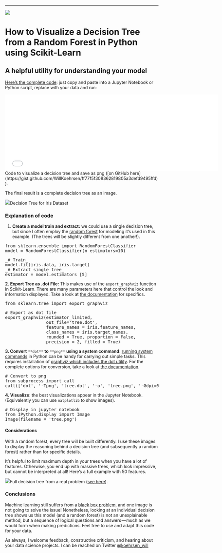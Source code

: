 * * *

![](https://cdn-images-1.medium.com/max/2000/1*lAhJt7bvEDxT4DEdd29yCA.jpeg)

# How to Visualize a Decision Tree from a Random Forest in Python using Scikit-Learn

## A helpful utility for understanding your model

[Here’s the complete code](https://gist.github.com/WillKoehrsen/ff77f5f308362819805a3defd9495ffd): just copy and paste into a Jupyter Notebook or Python script, replace with your data and run:

<iframe width="700" height="250" src="/media/84fa7361547e1de17211b394cf930edb?postId=38ad2d75f21c" data-media-id="84fa7361547e1de17211b394cf930edb" allowfullscreen="" frameborder="0"></iframe>Code to visualize a decision tree and save as png ([on GitHub here](https://gist.github.com/WillKoehrsen/ff77f5f308362819805a3defd9495ffd)).

The final result is a complete decision tree as an image.

![](https://cdn-images-1.medium.com/max/2000/1*IPLwmH-TJRhEWXW7uaetMw.png)Decision Tree for Iris Dataset

### Explanation of code

1.  **Create a model train and extract:** we could use a single decision tree, but since I often employ the [random forest](http://scikit-learn.org/stable/modules/generated/sklearn.ensemble.RandomForestClassifier.html) for modeling it’s used in this example. (The trees will be slightly different from one another!).

<pre name="da91" id="da91" class="graf graf--pre graf-after--li">from sklearn.ensemble import RandomForestClassifier
model = RandomForestClassifier(n_estimators=10)</pre>

<pre name="5f61" id="5f61" class="graf graf--pre graf-after--pre">_# Train_
model.fit(iris.data, iris.target)
_# Extract single tree_
estimator = model.estimators_[5]</pre>

**2\. Export Tree as .dot File:** This makes use of the `export_graphviz` function in Scikit-Learn. There are many parameters here that control the look and information displayed. Take a look at [the documentation](http://scikit-learn.org/stable/modules/generated/sklearn.tree.export_graphviz.html) for specifics.

<pre name="4b8a" id="4b8a" class="graf graf--pre graf-after--p">from sklearn.tree import export_graphviz</pre>

<pre name="1bb5" id="1bb5" class="graf graf--pre graf-after--pre"># Export as dot file
export_graphviz(estimator_limited, 
                out_file='tree.dot', 
                feature_names = iris.feature_names,
                class_names = iris.target_names,
                rounded = True, proportion = False, 
                precision = 2, filled = True)</pre>

**3\. Convert** `**dot**` **to** `**png**` **using a system command**: [running system commands](https://stackoverflow.com/questions/89228/calling-an-external-command-in-python) in Python can be handy for carrying out simple tasks. This requires installation of [graphviz which includes the dot utility](https://graphviz.gitlab.io/download/). For the complete options for conversion, take a look at [the documentation](#%20Convert%20to%20png%20from%20subprocess%20import%20call%20call%28[%27dot%27,%20%27-Tpng%27,%20%27tree.dot%27,%20%27-o%27,%20%27tree.png%27,%20%27-Gdpi=600%27]%29).

<pre name="d1a9" id="d1a9" class="graf graf--pre graf-after--p"># Convert to png
from subprocess import call
call(['dot', '-Tpng', 'tree.dot', '-o', 'tree.png', '-Gdpi=600'])</pre>

**4\. Visualize**: the best visualizations appear in the Jupyter Notebook. (Equivalently you can use `matplotlib` to show images).

<pre name="c178" id="c178" class="graf graf--pre graf-after--p"># Display in jupyter notebook
from IPython.display import Image
Image(filename = 'tree.png')</pre>

#### Considerations

With a random forest, every tree will be built differently. I use these images to display the reasoning behind a decision tree (and subsequently a random forest) rather than for specific details.

It’s helpful to limit maximum depth in your trees when you have a lot of features. Otherwise, you end up with massive trees, which look impressive, but cannot be interpreted at all! Here’s a full example with 50 features.

![](https://cdn-images-1.medium.com/max/2000/1*hW67kyPZZJ6I_7Z8huwDkg.png)Full decision tree from a real problem ([see here](https://www.kaggle.com/willkoehrsen/a-complete-introduction-and-walkthrough)).

### Conclusions

Machine learning still suffers from a [black box problem](https://www.technologyreview.com/s/604087/the-dark-secret-at-the-heart-of-ai/), and one image is not going to solve the issue! Nonetheless, looking at an individual decision tree shows us this model (and a random forest) is not an unexplainable method, but a sequence of logical questions and answers — much as we would form when making predictions. Feel free to use and adapt this code for your data.

As always, I welcome feedback, constructive criticism, and hearing about your data science projects. I can be reached on Twitter [@koehrsen_will](http://twitter.com/@koehrsen_will)
